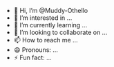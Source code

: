 - 👋 Hi, I’m @Muddy-Othello
- 👀 I’m interested in ...
- 🌱 I’m currently learning ...
- 💞️ I’m looking to collaborate on ...
- 📫 How to reach me ...
- 😄 Pronouns: ...
- ⚡ Fun fact: ...

<!---
Muddy-Othello/Muddy-Othello is a ✨ special ✨ repository because its `README.md` (this file) appears on your GitHub profile.
You can click the Preview link to take a look at your changes.
--->
